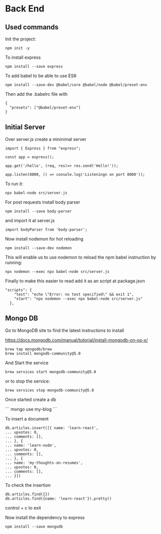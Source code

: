 # Back End

## Used commands

Init the project:

```
npm init -y
```

To install express

```
npm install --save express
````

To add babel to be able to use ES6

```
npm install --save-dev @babel/core @babel/node @babel/preset-env
```

Then add the .babelrc file with

```
{
  "presets": ["@babel/preset-env"]
}
```

## Initial Server

Over server.js create a mininimal server

```
import { Express } from "express";

const app = express();

app.get('/hello', (req, res)=> res.send('Hello!'));

app.listen(8000, () => console.log('Listeningn on port 8000'));
```

To run it:

```
npx babel-node src/server.js
```

For post requests install body parser

```
npm install --save body-parser
```

and import it at server.js

```
import bodyParser from 'body-parser';
```

Now install nodemon for hot reloading

```
npm install --save-dev nodemon
```

This will enable us to use nodemon to reload the npm babel instruction by running:

```
npx nodemon --exec npx babel-node src/server.js 
```

Finally to make this easier to read add it as an script at package.json

```
"scripts": {
    "test": "echo \"Error: no test specified\" && exit 1",
    "start": "npx nodemon --exec npx babel-node src/server.js"  
  },
```

## Mongo DB

Go to MongoDB site to find the latest instructions to install

https://docs.mongodb.com/manual/tutorial/install-mongodb-on-os-x/

```
brew tap mongodb/brew
brew install mongodb-community@5.0
```

And Start the service

```
brew services start mongodb-community@5.0
```

or to stop the service:

```
brew services stop mongodb-community@5.0
```

Once started create a db

´´´
mongo
use my-blog
´´´

To insert a document

```
db.articles.insert([{ name: 'learn-react', 
... upvotes: 0,
... comments: [],
... }, {
... name: 'learn-node',
... upvotes: 0,
... comments: [],
... }, {
... name: 'my-thoughts-on-resumes',
... upvotes: 0,
... comments: [],
... }])
```

To check the insertion

```
db.articles.find({})
db.articles.find({name: 'learn-react'}).pretty()
```

control + c to exit

Now install the dependency to express

```
npm install --save mongodb
```